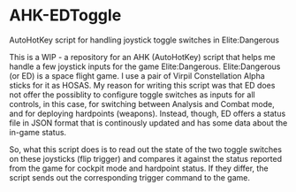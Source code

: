 # AHK-EDToggle
AutoHotKey script for handling joystick toggle switches in Elite:Dangerous

This is a WIP - a repository for an AHK (AutoHotKey) script that helps me handle a few joystick inputs for the game Elite:Dangerous.
Elite:Dangerous (or ED) is a space flight game. I use a pair of Virpil Constellation Alpha sticks for it as HOSAS. My reason for writing this script was that ED does not offer the possiblity to configure toggle switches as inputs for all controls, in this case, for switching between Analysis and Combat mode, and for deploying hardpoints (weapons). Instead, though, ED offers a status file in JSON format that is continously updated and has some data about the in-game status.

So, what this script does is to read out the state of the two toggle switches on these joysticks (flip trigger) and compares it against the status reported from the game for cockpit mode and hardpoint status. If they differ, the script sends out the corresponding trigger command to the game.
